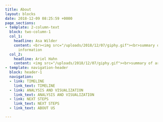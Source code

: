 ```yaml
---
title: About
layout: blocks
date: 2018-12-09 08:25:59 +0000
page_sections:
- template: 2-column-text
  block: two-column-1
  col_1:
    headline: Asa Wilder
    content: <br><img src="/uploads/2018/12/07/giphy.gif"><br>summary of asa<br>contact
      information
  col_2:
    headline: Ariel Hahn
    content: <img src="/uploads/2018/12/07/giphy.gif"><br>summary of ariel
- template: navigation-header
  block: header-1
  navigation:
  - link: TIMELINE
    link_text: TIMELINE
  - link: ANALYSIS AND VISUALIZATION
    link_text: ANALYSIS AND VISUALIZATION
  - link: NEXT STEPS
    link_text: NEXT STEPS
  - link_text: ABOUT US

---
```

